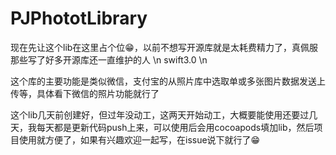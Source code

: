 # PJPhototLibrary
现在先让这个lib在这里占个位😁，以前不想写开源库就是太耗费精力了，真佩服那些写了好多开源库还一直维护的人
\n
swift3.0 \n

这个库的主要功能是类似微信，支付宝的从照片库中选取单或多张图片数据发送上传等，具体看下微信的照片功能就行了





这个lib几天前创建好，但过年没动工，这两天开始动工，大概要能使用还要过几天，我每天都是更新代码push上来，可以使用后会用cocoapods填加lib，然后项目使用就方便了，如果有兴趣欢迎一起写，在issue说下就行了😁
